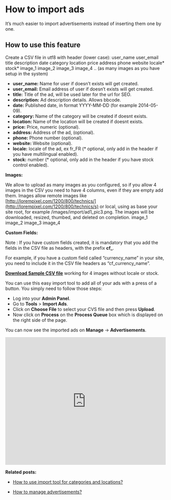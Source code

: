 # How to import ads

It’s much easier to import advertisements instead of inserting them one by one.

## How to use this feature

Create a CSV file in utf8 with header (lower case): user_name user_email title description date category location price address phone website locale* stock* image_1 image_2 image_3 image_4 .. (as many images as you have setup in the system)

 - **user_name:**  Name for user if doesn’t exists will get created.
 -  **user_email:**  Email address of user if doesn’t exists will get created.
 -  **title:**  Title of the ad, will be used later for the url for SEO.
 -  **description:**  Ad description details. Allows bbcode.
 -  **date:**  Published date, in format YYYY-MM-DD (for example 2014-05-09).
 -  **category:**  Name of the category will be created if doesnt exists.
 -  **location:**  Name of the location will be created if doesnt exists.
 -  **price:**  Price, numeric (optional).
 -  **address:**  Address of the ad, (optional).
 -  **phone:**  Phone number (optional).
 -  **website:**  Website (optional).
 -  **locale:**  locale of the ad, ex fr_FR (* optional, only add in the header if you have multilingual enabled).
 -  **stock:**  number (* optional, only add in the header if you have stock control enabled).

**Images:**

We allow to upload as many images as you configured, so if you allow 4 images in the CSV you need to have 4 columns, even if they are empty add them. Images allow remote images like  [http://lorempixel.com/1200/800/technics/](http://lorempixel.com/1200/800/technics/s)  or local, using as base your site root, for example /images/import/ad1_pic3.png. The images will be downloaded, resized, thumbed, and deleted on completion.
image_1
image_2
image_3
image_4

**Custom Fields:**

Note : If you have custom fields created, it is mandatory that you add the fields in the CSV file as headers, with the prefix  **cf_**. 

For example, if you have a custom field called “currency_name” in your site, you need to include it in the CSV file headers as “cf_currency_name”.

[**Download Sample CSV file**](https://raw.githubusercontent.com/yclas/guides/master/samples/import_ads_with_cf_example.zip) working for 4 images without locale or stock.

You can use this easy import tool to add all of your ads with a press of a button. You simply need to follow those steps:

-   Log into your  **Admin Panel**.
-   Go to  **Tools**  >  **Import Ads**.
-   Click on  **Choose File**  to select your CVS file and then press  **Upload**.
-   Now click on **Process**  on the **Process Queue** box which is displayed on the right side of the page.

You can now see the imported ads on **Manage** -> **Advertisements**.


<iframe width="100%" height="400px" src="https://www.youtube.com/embed/5L68sC-uLbw" title="Yclas video" frameborder="0" allow="accelerometer; autoplay; clipboard-write; encrypted-media; gyroscope; picture-in-picture" allowfullscreen></iframe>


**Related posts:**

-   [How to use import tool for categories and locations?](Classifieds-how-to-import-tool-for-categories-and-location.md)

-   [How to manage advertisements?](Classifieds-manage-advertisements.md)
